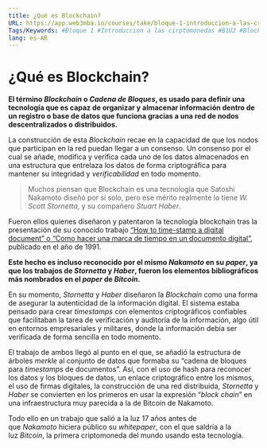 ```yaml
---
title: ¿Qué es Blockchain?
URL: https://app.web3mba.io/courses/take/bloque-1-introduccion-a-las-criptomonedas/texts/35675894-u2-1-que-es-blockchain
Tags/Keywords: #Bloque 1 #Introduccion a las cirptomonedas #B1U2 #Blockchain #tecnologia para descentralizar el dinero #tecnologia para descentralizar #descentralizar el dinero #Criptomonedas #Revolucion del dinero #Qué es Blockchain
lang: es-AR
---
```

# ¿Qué es Blockchain?
**El término _Blockchain_ o _Cadena de Bloques_, es usado para definir una tecnología que es capaz de organizar y almacenar información dentro de un registro o base de datos que funciona gracias a una red de nodos descentralizados o distribuidos.**

La construcción de esta _Blockchain_ recae en la capacidad de que los nodos que participan en la red puedan llegar a un consenso. Un consenso por el cual se añade, modifica y verifica cada uno de los datos almacenados en una estructura que entrelaza los datos de forma criptográfica para mantener su integridad y _verificabilidad_ en todo momento.

>Muchos piensan que Blockchain es una tecnología que Satoshi Nakamoto diseñó por sí solo, pero ese mérito realmente lo tiene _W. Scott Stornetta_, y su compañero _Stuart Haber_.

Fueron ellos quienes diseñaron y patentaron la tecnología blockchain tras la presentación de su conocido trabajo [“How to time-stamp a digital document” o “Como hacer una marca de tiempo en un documento digital”](31_improving-the-efficiency-and-reliability.pdf), publicado en el año de 1991. 

**Este hecho es incluso reconocido por el mismo _Nakamoto_ en su _paper_, ya que los trabajos de _Stornetta_ y _Haber_, fueron los elementos bibliográficos más nombrados en el _paper_ de _Bitcoin_.** 

En su momento, _Stornetta_ y _Haber_ diseñaron la _Blockchain_ como una forma de asegurar la autenticidad de la información digital. El sistema estaba pensado para crear _timestamps_ con elementos criptográficos confiables que facilitaban la tarea de verificación y auditoría de la información, algo útil en entornos empresariales y militares, donde la información debía ser verificada de forma sencilla en todo momento. 

El trabajo de ambos llegó al punto en el que, se añadió la estructura de árboles _merkle_ al conjunto de datos que formaba su “cadena de bloques para _timestamps_ de documentos”. Así, con el uso de hash para reconocer los datos y los bloques de datos, un enlace criptográfico entre los mismos, el uso de firmas digitales, la construcción de una red distribuida, _Stornetta_ y _Haber_ se convierten en los primeros en usar la expresión “_block chain_” en una infraestructura muy parecida a la de Bitcoin de Nakamoto. 

Todo ello en un trabajo que salió a la luz 17 años antes de que _Nakamoto_ hiciera público su _whitepaper_, con el que saldría a la luz _Bitcoin_, la primera criptomoneda del mundo usando esta tecnología.